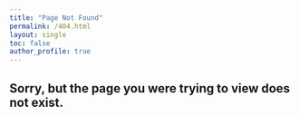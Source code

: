 ```yaml
---
title: "Page Not Found"
permalink: /404.html
layout: single
toc: false
author_profile: true
---
```


## Sorry, but the page you were trying to view does not exist.

<script>
  var GOOG_FIXURL_LANG = 'en';
  var GOOG_FIXURL_SITE = 'https://xlffm3.github.io'
</script>
<script src="https://linkhelp.clients.google.com/tbproxy/lh/wm/fixurl.js">
</script>
